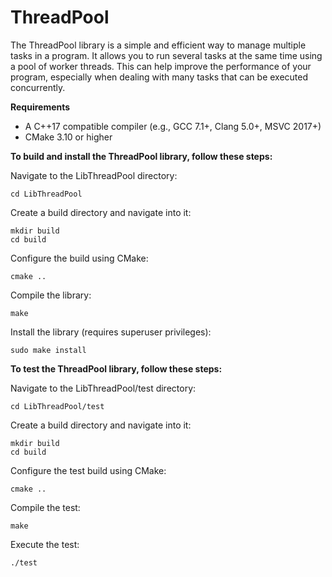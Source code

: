 # ThreadPool

The ThreadPool library is a simple and efficient way to manage multiple tasks in a program. It allows you to run several tasks at the same time using a pool of worker threads. This can help improve the performance of your program, especially when dealing with many tasks that can be executed concurrently.

**Requirements**
- A C++17 compatible compiler (e.g., GCC 7.1+, Clang 5.0+, MSVC 2017+)
- CMake 3.10 or higher

**To build and install the ThreadPool library, follow these steps:**

Navigate to the LibThreadPool directory:

```
cd LibThreadPool
```

Create a build directory and navigate into it:

```
mkdir build
cd build
```

Configure the build using CMake:

```
cmake ..
```

Compile the library:

```
make
```

Install the library (requires superuser privileges):

```
sudo make install
```

**To test the ThreadPool library, follow these steps:**

Navigate to the LibThreadPool/test directory:

```
cd LibThreadPool/test
```

Create a build directory and navigate into it:

```
mkdir build
cd build
```

Configure the test build using CMake:

```
cmake ..
```

Compile the test:

```
make
```

Execute the test:

```
./test
```
